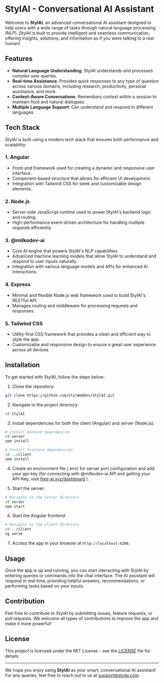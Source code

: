 
# StylAI - Conversational AI Assistant

Welcome to **StylAI**, an advanced conversational AI assistant designed to help users with a wide range of tasks through natural language processing (NLP). StylAI is built to provide intelligent and seamless communication, offering insights, solutions, and information as if you were talking to a real human!

## Features

- **Natural Language Understanding**: StylAI understands and processes complex user queries.
- **Real-time Assistance**: Provides quick responses to any type of question across various domains, including research, productivity, personal assistance, and more.
- **Context-Aware Conversations**: Remembers context within a session to maintain fluid and natural dialogues.
- **Multiple Language Support**: Can understand and respond in different languages.

## Tech Stack

StylAI is built using a modern tech stack that ensures both performance and scalability:

### 1. **Angular**
   - Front-end framework used for creating a dynamic and responsive user interface.
   - Component-based structure that allows for efficient UI development.
   - Integration with Tailwind CSS for sleek and customizable design elements.

### 2. **Node.js**
   - Server-side JavaScript runtime used to power StylAI's backend logic and routing.
   - High-performance event-driven architecture for handling multiple requests efficiently.

### 3. **@milkodev-ai**
   - Core AI engine that powers StylAI's NLP capabilities.
   - Advanced machine learning models that allow StylAI to understand and respond to user inputs naturally.
   - Integration with various language models and APIs for enhanced AI interactions.

### 4. **Express**
   - Minimal and flexible Node.js web framework used to build StylAI's RESTful API.
   - Manages routing and middleware for processing requests and responses.

### 5. **Tailwind CSS**
   - Utility-first CSS framework that provides a clean and efficient way to style the app.
   - Customizable and responsive design to ensure a great user experience across all devices.

## Installation

To get started with StylAI, follow the steps below:

1. Clone the repository:

```bash
git clone https://github.com/StylWebDev/StylAI.git
```

2. Navigate to the project directory:

```bash
cd StylAI
```

3. Install dependencies for both the client (Angular) and server (Node.js):

```bash
# Install backend dependencies
cd server
npm install

# Install frontend dependencies
cd ../client
npm install
```

4. Create an environment file (.env) for server port configuration and add your api-key (for connecting with @milkodev-ai API and getting your API-Key, visit <a href="free-ai.xyz/dashboard" target="_blank">free-ai.xyz/dashboard</a> ).

5. Start the server:

```bash
# Navigate to the server directory
cd server
npm start
```

6. Start the Angular frontend:

```bash
# Navigate to the client directory
cd ../client
ng serve
```

7. Access the app in your browser at `http://localhost:4200`.

## Usage

Once the app is up and running, you can start interacting with StylAI by entering queries or commands into the chat interface. The AI assistant will respond in real time, providing helpful answers, recommendations, or performing tasks based on your inputs.

## Contribution

Feel free to contribute to StylAI by submitting issues, feature requests, or pull requests. We welcome all types of contributions to improve the app and make it more powerful!

## License

This project is licensed under the MIT License - see the [LICENSE](LICENSE) file for details.

---

We hope you enjoy using **StylAI** as your smart, conversational AI assistant! For any queries, feel free to reach out to us at support@stylai.com.
